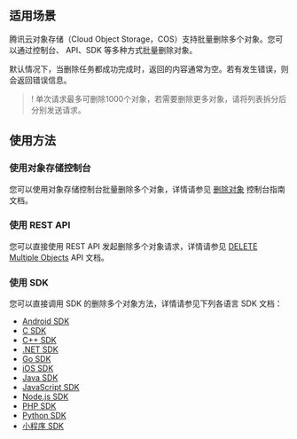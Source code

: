 ## 适用场景

腾讯云对象存储（Cloud Object Storage，COS）支持批量删除多个对象。您可以通过控制台、 API、SDK 等多种方式批量删除对象。

默认情况下，当删除任务都成功完成时，返回的内容通常为空。若有发生错误，则会返回错误信息。

>! 单次请求最多可删除1000个对象，若需要删除更多对象，请将列表拆分后分别发送请求。
>

## 使用方法

### 使用对象存储控制台

您可以使用对象存储控制台批量删除多个对象，详情请参见 [删除对象](https://cloud.tencent.com/document/product/436/13323) 控制台指南文档。

### 使用 REST API

您可以直接使用 REST API 发起删除多个对象请求，详情请参见 [DELETE Multiple Objects](https://cloud.tencent.com/document/product/436/8289) API 文档。

### 使用 SDK

您可以直接调用 SDK 的删除多个对象方法，详情请参见下列各语言 SDK 文档：

- [Android SDK](https://cloud.tencent.com/document/product/436/46418)
- [C SDK](https://cloud.tencent.com/document/product/436/65659)
- [C++ SDK](https://cloud.tencent.com/document/product/436/35161)
-  [.NET SDK](https://cloud.tencent.com/document/product/436/47233)
- [Go SDK](https://cloud.tencent.com/document/product/436/65648)
- [iOS SDK](https://cloud.tencent.com/document/product/436/46384)
- [Java SDK](https://cloud.tencent.com/document/product/436/65939)
- [JavaScript SDK](https://cloud.tencent.com/document/product/436/64963)
- [Node.js SDK](https://cloud.tencent.com/document/product/436/64983)
- [PHP SDK](https://cloud.tencent.com/document/product/436/64287)
- [Python SDK](https://cloud.tencent.com/document/product/436/65824)
- [小程序 SDK](https://cloud.tencent.com/document/product/436/64994)
